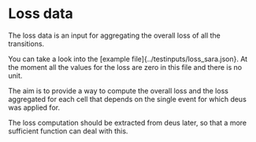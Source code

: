 # Loss data

The loss data is an input for aggregating the overall loss
of all the transitions.

You can take a look into the [example file]{../testinputs/loss_sara.json}.
At the moment all the values for the loss are zero in this file and there
is no unit.

The aim is to provide a way to compute the overall loss and the loss aggregated
for each cell that depends on the single event for which deus was applied for.

The loss computation should be extracted from deus later, so that a more sufficient
function can deal with this.

